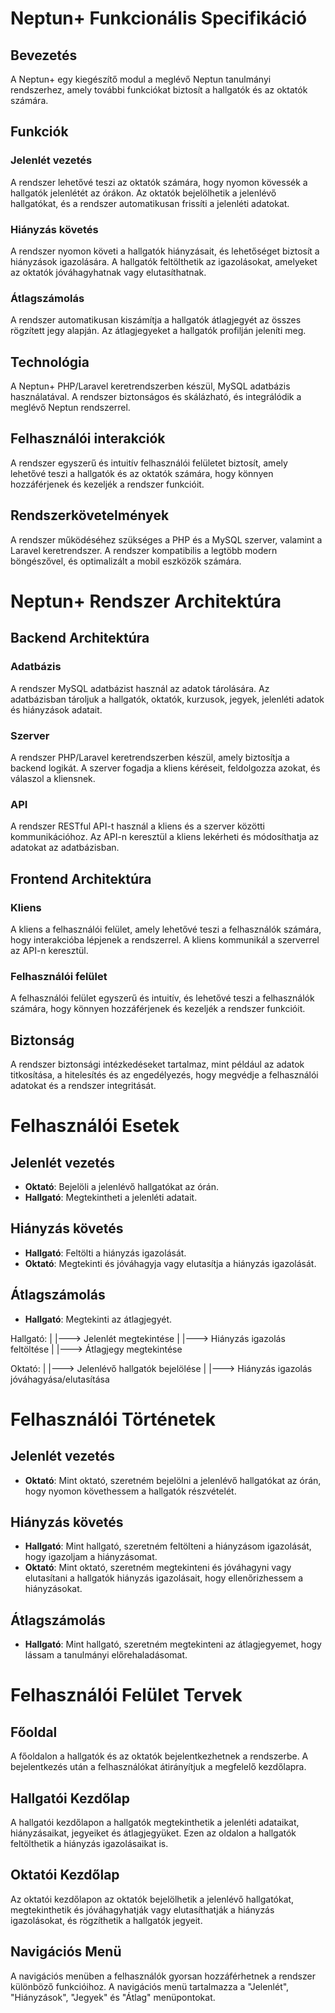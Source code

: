 # Neptun+ Funkcionális Specifikáció

## Bevezetés
A Neptun+ egy kiegészítő modul a meglévő Neptun tanulmányi rendszerhez, amely további funkciókat biztosít a hallgatók és az oktatók számára.

## Funkciók

### Jelenlét vezetés
A rendszer lehetővé teszi az oktatók számára, hogy nyomon kövessék a hallgatók jelenlétét az órákon. Az oktatók bejelölhetik a jelenlévő hallgatókat, és a rendszer automatikusan frissíti a jelenléti adatokat.

### Hiányzás követés
A rendszer nyomon követi a hallgatók hiányzásait, és lehetőséget biztosít a hiányzások igazolására. A hallgatók feltölthetik az igazolásokat, amelyeket az oktatók jóváhagyhatnak vagy elutasíthatnak.

### Átlagszámolás
A rendszer automatikusan kiszámítja a hallgatók átlagjegyét az összes rögzített jegy alapján. Az átlagjegyeket a hallgatók profilján jeleníti meg.

## Technológia
A Neptun+ PHP/Laravel keretrendszerben készül, MySQL adatbázis használatával. A rendszer biztonságos és skálázható, és integrálódik a meglévő Neptun rendszerrel.

## Felhasználói interakciók
A rendszer egyszerű és intuitív felhasználói felületet biztosít, amely lehetővé teszi a hallgatók és az oktatók számára, hogy könnyen hozzáférjenek és kezeljék a rendszer funkcióit.

## Rendszerkövetelmények
A rendszer működéséhez szükséges a PHP és a MySQL szerver, valamint a Laravel keretrendszer. A rendszer kompatibilis a legtöbb modern böngészővel, és optimalizált a mobil eszközök számára.


# Neptun+ Rendszer Architektúra

## Backend Architektúra

### Adatbázis
A rendszer MySQL adatbázist használ az adatok tárolására. Az adatbázisban tároljuk a hallgatók, oktatók, kurzusok, jegyek, jelenléti adatok és hiányzások adatait.

### Szerver
A rendszer PHP/Laravel keretrendszerben készül, amely biztosítja a backend logikát. A szerver fogadja a kliens kéréseit, feldolgozza azokat, és válaszol a kliensnek.

### API
A rendszer RESTful API-t használ a kliens és a szerver közötti kommunikációhoz. Az API-n keresztül a kliens lekérheti és módosíthatja az adatokat az adatbázisban.

## Frontend Architektúra

### Kliens
A kliens a felhasználói felület, amely lehetővé teszi a felhasználók számára, hogy interakcióba lépjenek a rendszerrel. A kliens kommunikál a szerverrel az API-n keresztül.

### Felhasználói felület
A felhasználói felület egyszerű és intuitív, és lehetővé teszi a felhasználók számára, hogy könnyen hozzáférjenek és kezeljék a rendszer funkcióit.

## Biztonság
A rendszer biztonsági intézkedéseket tartalmaz, mint például az adatok titkosítása, a hitelesítés és az engedélyezés, hogy megvédje a felhasználói adatokat és a rendszer integritását.


# Felhasználói Esetek

## Jelenlét vezetés
- **Oktató**: Bejelöli a jelenlévő hallgatókat az órán.
- **Hallgató**: Megtekintheti a jelenléti adatait.

## Hiányzás követés
- **Hallgató**: Feltölti a hiányzás igazolását.
- **Oktató**: Megtekinti és jóváhagyja vagy elutasítja a hiányzás igazolását.

## Átlagszámolás
- **Hallgató**: Megtekinti az átlagjegyét.


Hallgató: 
  |
  |---> Jelenlét megtekintése
  |
  |---> Hiányzás igazolás feltöltése
  |
  |---> Átlagjegy megtekintése

Oktató:
  |
  |---> Jelenlévő hallgatók bejelölése
  |
  |---> Hiányzás igazolás jóváhagyása/elutasítása
  

# Felhasználói Történetek

## Jelenlét vezetés
- **Oktató**: Mint oktató, szeretném bejelölni a jelenlévő hallgatókat az órán, hogy nyomon követhessem a hallgatók részvételét.

## Hiányzás követés
- **Hallgató**: Mint hallgató, szeretném feltölteni a hiányzásom igazolását, hogy igazoljam a hiányzásomat.
- **Oktató**: Mint oktató, szeretném megtekinteni és jóváhagyni vagy elutasítani a hallgatók hiányzás igazolásait, hogy ellenőrizhessem a hiányzásokat.

## Átlagszámolás
- **Hallgató**: Mint hallgató, szeretném megtekinteni az átlagjegyemet, hogy lássam a tanulmányi előrehaladásomat.


# Felhasználói Felület Tervek

## Főoldal
A főoldalon a hallgatók és az oktatók bejelentkezhetnek a rendszerbe. A bejelentkezés után a felhasználókat átirányítjuk a megfelelő kezdőlapra.

## Hallgatói Kezdőlap
A hallgatói kezdőlapon a hallgatók megtekinthetik a jelenléti adataikat, hiányzásaikat, jegyeiket és átlagjegyüket. Ezen az oldalon a hallgatók feltölthetik a hiányzás igazolásaikat is.

## Oktatói Kezdőlap
Az oktatói kezdőlapon az oktatók bejelölhetik a jelenlévő hallgatókat, megtekinthetik és jóváhagyhatják vagy elutasíthatják a hiányzás igazolásokat, és rögzíthetik a hallgatók jegyeit.

## Navigációs Menü
A navigációs menüben a felhasználók gyorsan hozzáférhetnek a rendszer különböző funkcióihoz. A navigációs menü tartalmazza a "Jelenlét", "Hiányzások", "Jegyek" és "Átlag" menüpontokat.
